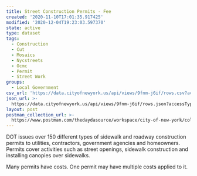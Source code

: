```yaml
---
title: Street Construction Permits - Fee
created: '2020-11-10T17:01:35.917425'
modified: '2020-12-04T19:23:03.597370'
state: active
type: dataset
tags:
  - Construction
  - Cut
  - Mosaics
  - Nycstreets
  - Ocmc
  - Permit
  - Street Work
groups:
  - Local Government
csv_url: 'https://data.cityofnewyork.us/api/views/9fnm-j6if/rows.csv?accessType=DOWNLOAD'
json_url: >-
  https://data.cityofnewyork.us/api/views/9fnm-j6if/rows.json?accessType=DOWNLOAD
layout: post
postman_collection_url: >-
  https://www.postman.com/thedaydasource/workspace/city-of-new-york/collection/15909983-fe7c23d0-4b17-40f7-aec9-bb2889d326da
---
```

DOT issues over 150 different types of sidewalk and roadway construction permits to utilities, contractors, government agencies and homeowners. Permits cover activities such as street openings, sidewalk construction and installing canopies over sidewalks.

Many permits have costs. One permit may have multiple costs applied to it.
